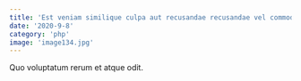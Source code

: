 ```yaml
---
title: 'Est veniam similique culpa aut recusandae recusandae vel commodi.'
date: '2020-9-8'
category: 'php'
image: 'image134.jpg'
---
```


Quo voluptatum rerum et atque odit.
